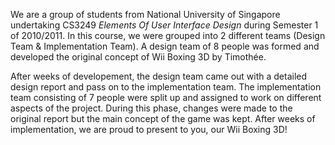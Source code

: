 We are a group of students from National University of Singapore undertaking CS3249 _Elements Of User Interface Design_ during Semester 1 of 2010/2011. In this course, we were grouped into 2 different teams (Design Team & Implementation Team). A design team of 8 people was formed and developed the original concept of Wii Boxing 3D by Timothée.

After weeks of developement, the design team came out with a detailed design report and pass on to the implementation team. The implementation team consisting of 7 people were split up and assigned to work on different aspects of the project. During this phase, changes were made to the original report but the main concept of the game was kept. After weeks of implementation, we are proud to present to you, our Wii Boxing 3D!